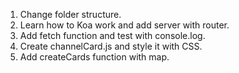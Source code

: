 1. Change folder structure.
2. Learn how to Koa work and add server with router.
3. Add fetch function and test with console.log.
4. Create channelCard.js and style it with CSS.
5. Add createCards function with map.

